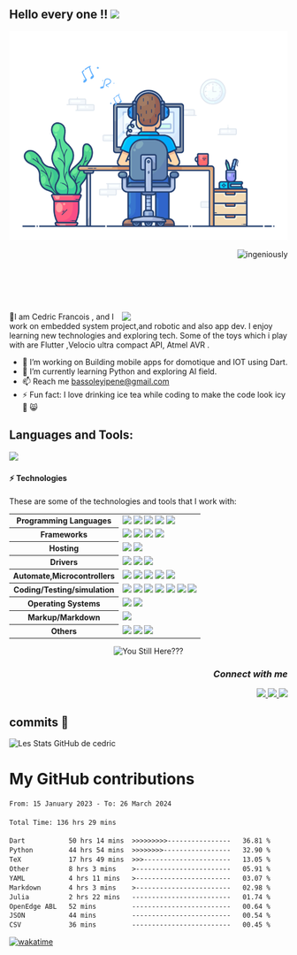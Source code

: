 <h2 align="left">
 Hello every one !!
  <img src="https://github.com/mhmzdev/mhmzdev/blob/master/code.gif?raw=true" width="28">
</h2>
 <!--## [![Typing SVG](https://readme-typing-svg.herokuapp.com?size=28&center=true&width=800&lines=FrontEnd+Developer+;Python+Enthusiast;Learning+Cloud;Photographer)](https://git.io/typing-svg)-->
<!--https://media.giphy.com/media/hvRJCLFzcasrR4ia7z/giphy.gif -->


<!-- BANNER -->
<img  src="https://github.com/sumanshekhar698/sumanshekhar698/blob/main/assets/lofi_code.gif" />

<!-- Activity Stats -->

<!-- <p align="right">
  Visitor count<br>
  <img src="https://profile-counter.glitch.me/ingeniously/count.svg" />
</p> -->


<p align="right"> <img src="https://komarev.com/ghpvc/?username=ingeniously&label=Profile%20views&color=0e75b6&style=flat" alt="ingeniously" /> </p>

<!-- <p align="right">
   <img src="https://badges.pufler.dev/visits/sumanshekhar698/sumanshekhar698"/>
  <img src="https://badges.pufler.dev/years/sumanshekhar698"/>
  <img src="https://badges.pufler.dev/repos/sumanshekhar698"/>
  <img src="https://badges.pufler.dev/commits/monthly/sumanshekhar698" />
</p> -->

</br></br></br></br>

<!-- <img src="https://octodex.github.com/images/luchadortocat.png" width="300" align="right"> -->
<img src="https://octodex.github.com/images/murakamicat.png" width="300" align="right">

📍I am Cedric Francois , and I work on embedded system project,and robotic and also app dev.
I enjoy learning new technologies and exploring tech.
Some of the toys which i play with are Flutter ,Velocio ultra compact API, Atmel AVR .

- 🔭 I’m working on Building mobile apps for domotique and IOT using Dart.
- 🌱 I’m currently learning Python and exploring AI field.
- 📫 Reach me bassoleyipene@gmail.com
- ⚡ Fun fact: I love drinking ice tea while coding to make the code look icy🧊 😸

<!-- Tech Stack -->
 <!--<h2 align="center">Tech Stack <img src="https://github.com/sumanshekhar698/sumanshekhar698/blob/main/assets/laptop.gif" width="50"></h2>--> 

 <!--<p align="center">
<img src="https://img.shields.io/badge/-java-E34A86?style=flat-square&logo=java"/>
<img src="https://skillicons.dev/icons?style=flat-square&logo=html5&logoColor=white"/>
<img src="https://img.shields.io/badge/-CSS3-1572B6?style=flat-square&logo=css3"/>
<img src="https://img.shields.io/badge/-Bootstrap-563D7C?style=flat-square&logo=bootstrap"/>
<img src="https://img.shields.io/badge/-Heroku-430098?style=flat-square&logo=heroku"/>
<img src="https://img.shields.io/badge/-JavaScript-black?style=flat-square&logo=javascript"/>
<img src="https://img.shields.io/badge/-Nodejs-black?style=flat-square&logo=Node.js"/>
<img src="https://img.shields.io/badge/-React-black?style=flat-square&logo=react"/>
<img src="https://img.shields.io/badge/-MongoDB-black?style=flat-square&logo=mongodb"/>
<img src="https://img.shields.io/badge/-MySQL-black?style=flat-square&logo=mysql"/>
<img src="https://img.shields.io/badge/-Git-black?style=flat-square&logo=git"/>
<img src="https://img.shields.io/badge/-GitHub-black?style=flat-square&logo=github"/>
</p>  -->

<!-- ### Languages and Tools: -->
<h2 align="left">Languages and Tools:</h2>

<p align="left">
  <a href="https://skillicons.dev">
    <img src="https://skillicons.dev/icons?i=arduino,autocad,c,dart,firebase,vscode,git,github,latex,matlab,html,css,js,py,raspberrypi,cpp,stackoverflow,mysql,matlab,androidstudio,firebase,flutter,julia,latex,md,mysql,qt,tensorflow,docker,flutter,flask,postman,visualstudio,vscode&perline=12" /></a>
  </p>

  <!-- :zap:  -->

  <!-- SPOTIFY -->
  <!-- ![Spotify recently played](https://spotify-recently-played-readme.vercel.app/api?user=31oic64vjokwzjztg6nkacp6ngki) -->
  <!-- ![Alt text](https://spotify-recently-played-readme.vercel.app/api?user=31oic64vjokwzjztg6nkacp6ngki) -->

  <!-- https://arturssmirnovs.github.io/github-profile-readme-generator/ -->

<!-- <p align="right">
<a href="https://dev.to/sumanshekhar698" target="blank"><img align="center" src="https://raw.githubusercontent.com/rahuldkjain/github-profile-readme-generator/master/src/images/icons/Social/devto.svg" alt="sumanshekhar698" height="30" width="40" /></a>
<a href="https://twitter.com/bassoleyipene" target="blank"><img align="center" src="https://raw.githubusercontent.com/rahuldkjain/github-profile-readme-generator/master/src/images/icons/Social/twitter.svg" alt="bassoleyipene" height="30" width="40" /></a>
<a href="https://linkedin.com/in/sumanshekhar698" target="blank"><img align="center" src="https://raw.githubusercontent.com/rahuldkjain/github-profile-readme-generator/master/src/images/icons/Social/linked-in-alt.svg" alt="sumanshekhar698" height="30" width="40" /></a>
<a href="https://instagram.com/thenameissuman_" target="blank"><img align="center" src="https://raw.githubusercontent.com/rahuldkjain/github-profile-readme-generator/master/src/images/icons/Social/instagram.svg" alt="thenameissuman_" height="30" width="40" /></a>
</p> -->

<!-- <p align="center">
<a href="https://twitter.com/bassoleyipene" target="blank"><img align="center" src="https://cdn.jsdelivr.net/npm/simple-icons@3.0.1/icons/twitter.svg" alt="" height="30" width="40" /></a>
<a href="https://www.linkedin.com/in/sumanshekhar698/" target="blank"><img align="center" src="https://cdn.jsdelivr.net/npm/simple-icons@3.0.1/icons/linkedin.svg" alt="" height="30" width="40" /></a>
<a href="https://www.instagram.com/thenameissuman_/" target="blank"><img align="center" src="https://cdn.jsdelivr.net/npm/simple-icons@3.0.1/icons/instagram.svg" alt="" height="30" width="40" /></a>
<a href="https://github.com/sumanshekhar698" target="blank"><img align="center" src="https://cdn.jsdelivr.net/npm/simple-icons@3.0.1/icons/github.svg" alt="" height="30" width="40" /></a>
<a href="your link" target="blank"><img align="center" src="https://cdn.jsdelivr.net/npm/simple-icons@3.0.1/icons/youtube.svg" alt="" height="30" width="40" /></a>
</p> -->

<!--
<p align="left">
<a href = "https://linkedin.com/in/sumanshekhar698"><img src="https://img.icons8.com/fluent/48/000000/linkedin.png" width="30px"/></a>
<a href="https://www.hackerrank.com/suman_sumanshek1" ><img  src="https://raw.githubusercontent.com/rahuldkjain/github-profile-readme-generator/master/src/images/icons/Social/hackerrank.svg" alt="@aaryachopkar" width="30" /></a>
 <a href = "https://twitter.com/bassoleyipene"><img src="https://img.icons8.com/fluent/48/000000/twitter.png" width="30px"/></a>
</p> -->

#### ⚡ Technologies

These are some of the technologies and tools that I work with:

<table style="width:100%">
 <tr>
    <th>Programming Languages</th>
    <td>      
      <img src="https://img.shields.io/badge/-c-007396?style=flat-square&logo=c" />
      <img src="https://img.shields.io/badge/-dart-787CB5?style=flat-square&logo=dart" />
      <img src="https://img.shields.io/badge/-Python-ffff47?style=flat-square&logo=python" /> 
      <img src="https://img.shields.io/badge/-Julia-0078D67?style=flat-square&logo=julia" />  
     <img src="https://img.shields.io/badge/-Matlab-787CB5?style=flat-square&logo=matlab" /> 
   </td>
  </tr>
  <tr>
    <th>Frameworks</th>
    <td>
      <img src="https://img.shields.io/badge/-Qt-black?style=flat-square&logo=qt&logoColor=Crayola" />
      <img src="https://img.shields.io/badge/-Docker-black?style=flat-square&logo=docker&logoColor=Crayola" />
      <img src="https://img.shields.io/badge/-Git-black?style=flat-square&logo=git&logoColor=Crayola" />
      <img src="https://img.shields.io/badge/-Gradle-black?style=flat-square&logo=gradle&logoColor=green" />
    </td>
  </tr>
  <tr>
    <th>Hosting</th>
    <td>
      <img src="https://img.shields.io/badge/Firebase-FFCA28?style=flat-square&logo=firebase&logoColor=orange" />
     <img src="https://img.shields.io/badge/Flask-black?style=flat-square&logo=black&logoColor=orange" />
    </td>
  </tr>
  <tr>
  <th>Drivers</th>
  <td>
      <img src="https://img.shields.io/badge/SDI-FFCA28?style=flat-square&logo=SDI&logoColor=white" />
      <img src="https://img.shields.io/badge/TMC-FFCA28?style=flat-square&logo=TMC&logoColor=white" />
      <img src="https://img.shields.io/badge/Hy-FFCA28?style=flat-square&logo=HY&logoColor=white" />
    </td>
  </tr>
  <tr>
    <th>Automate,Microcontrollers</th>
    <td>
      <img src="https://img.shields.io/badge/-Velocio-black?style=flat-square&logo=velocio" /> 
      <img src="https://img.shields.io/badge/-OMRON-black?style=flat-square&logo=velocio" /> 
      <img src="https://img.shields.io/badge/-Avr-181717?style=flat-square&logo=Avr" />
      <img src="https://img.shields.io/badge/-PIC-181717?style=flat-square&logo=PIC" />
      <img src="https://img.shields.io/badge/-Node MCU-181717?style=flat-square&logo=Avr" />
    </td>
  </tr>
  <tr>
    <th>Coding/Testing/simulation</th>
    <td>
      <img src="https://img.shields.io/badge/-Virtual%20Box-%238D6748?style=flat-square&logo=virtual&logoColor=white" />
      <img src="https://img.shields.io/badge/Android%20Studio-007396.svg?&style=flat-square&logo=Atmel&logoColor=white" />
      <img src="https://img.shields.io/badge/Atmel%20Studio-C51A4A.svg?&style=flat-square&logo=Atmel&logoColor=white" />
      <img src="https://img.shields.io/badge/Mplab-25A162.svg?&style=flat-square&logo=Mplab&logoColor=white" />
       <img src="https://img.shields.io/badge/Matlab-25A162.svg?&style=flat-square&logo=Matlab&logoColor=white" />
       <img src="https://img.shields.io/badge/Arduino%20IDE-00979D.svg?&style=flat-square&logo=Arduino&logoColor=white" />
       <img src="https://img.shields.io/badge/Vbuilder-%23000000.svg?&style=flat-square&logo=builder&logoColor=white" />  
    </td>
  </tr>
  <tr>
    <th>Operating Systems</th>
    <td>
      <img src="https://img.shields.io/badge/Windows-0078D6?style=flat-square&logo=windows&logoColor=white" />
      <img src="https://img.shields.io/badge/Linux-000000.svg?&style=flat-square&logo=linux&logoColor=white" />
    </td>
  </tr>
  <tr>
    <th>Markup/Markdown</th>
    <td>
      <img src="https://img.shields.io/badge/Markdown-%23000000.svg?&style=flat-square&logo=markdown&logoColor=white" />
    </td>
  </tr>
  <tr>
    <th>Others</th>
    <td>
      <img src="https://img.shields.io/badge/-RaspberryPi-C51A4A?style=flat-square&logo=raspberry-pi&logoColor=white" />
      <img src="https://img.shields.io/badge/-Arduino-00979D?style=flat-square&logo=Arduino&logoColor=white" />
      <img src="https://img.shields.io/badge/-Esp32-%23000000?style=flat-square&logo=Arduino&logoColor=white" />
    </td>
  </tr>
  
</table>


  <p align="center">
  <img src="assets/header.png" alt="You Still Here???"/>
</p>

  <!-- SOCIAL LINKS -->

<i><h3 align="right">Connect with me</h3></i>

<p align="right">
  <a href="https://www.linkedin.com/in/cedric-fran%C3%A7ois-bassole/">
    <img src="https://img.shields.io/badge/LinkedIn-%230077B5.svg?logo=linkedin&logoColor=white" />
  </a>
  <a href="https://stackoverflow.com/users/19126942/suman-shekhar">
    <img src="https://img.shields.io/badge/-Stackoverflow-FE7A16?logo=stack-overflow&logoColor=white" />
  </a>
  <a href="https://twitter.com/bassoleyipene">
    <img src="https://img.shields.io/badge/Twitter-%231DA1F2.svg?logo=Twitter&logoColor=white" />
  </a>

<h2>commits 🐍</h2>

<!--   <img src="https://github.com/sumanshekhar698/sumanshekhar698/blob/main/assets/snake.gif" width="50"></h2> -->

![Les Stats GitHub de cedric](https://github-readme-stats.vercel.app/api?username=ingeniously&show_icons=true&theme=radical)
# My GitHub contributions 
<!--START_SECTION:waka-->

```txt
From: 15 January 2023 - To: 26 March 2024

Total Time: 136 hrs 29 mins

Dart           50 hrs 14 mins  >>>>>>>>>----------------   36.81 %
Python         44 hrs 54 mins  >>>>>>>>-----------------   32.90 %
TeX            17 hrs 49 mins  >>>----------------------   13.05 %
Other          8 hrs 3 mins    >------------------------   05.91 %
YAML           4 hrs 11 mins   >------------------------   03.07 %
Markdown       4 hrs 3 mins    >------------------------   02.98 %
Julia          2 hrs 22 mins   -------------------------   01.74 %
OpenEdge ABL   52 mins         -------------------------   00.64 %
JSON           44 mins         -------------------------   00.54 %
CSV            36 mins         -------------------------   00.45 %
```

<!--END_SECTION:waka-->
[![wakatime](https://wakatime.com/badge/user/cbf6242e-4e94-4ddb-b2e1-00f138829c35.svg)](https://wakatime.com/@cbf6242e-4e94-4ddb-b2e1-00f138829c35)
